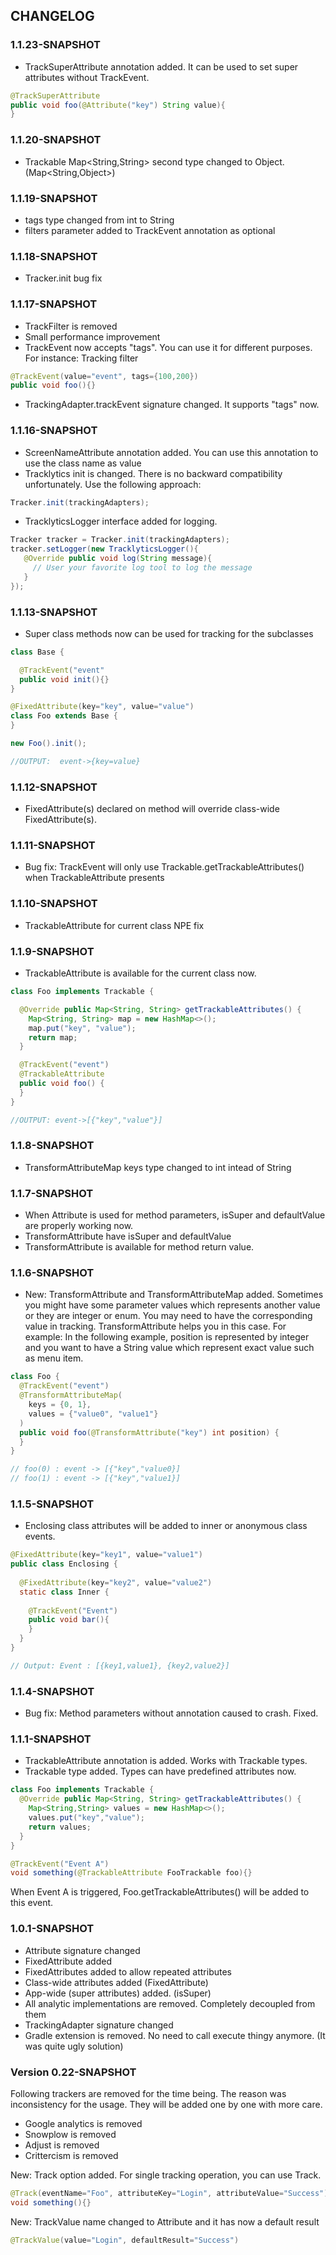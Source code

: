 ## CHANGELOG
### 1.1.23-SNAPSHOT
- TrackSuperAttribute annotation added. It can be used to set super attributes without TrackEvent.
```java
@TrackSuperAttribute
public void foo(@Attribute("key") String value){
}
```

### 1.1.20-SNAPSHOT
- Trackable Map<String,String> second type changed to Object. (Map<String,Object>)

### 1.1.19-SNAPSHOT
- tags type changed from int to String
- filters parameter added to TrackEvent annotation as optional

### 1.1.18-SNAPSHOT
- Tracker.init bug fix

### 1.1.17-SNAPSHOT
- TrackFilter is removed
- Small performance improvement
- TrackEvent now accepts "tags". You can use it for different purposes. For instance: Tracking filter
```java
@TrackEvent(value="event", tags={100,200})
public void foo(){}
```
- TrackingAdapter.trackEvent signature changed. It supports "tags" now.

### 1.1.16-SNAPSHOT
- ScreenNameAttribute annotation added. You can use this annotation to use the class name as value
- Tracklytics init is changed. There is no backward compatibility unfortunately. Use the following approach:
```java
Tracker.init(trackingAdapters);
```
- TracklyticsLogger interface added for logging.
```java
Tracker tracker = Tracker.init(trackingAdapters);
tracker.setLogger(new TracklyticsLogger(){
   @Override public void log(String message){
     // User your favorite log tool to log the message
   }
});
```

### 1.1.13-SNAPSHOT
- Super class methods now can be used for tracking for the subclasses
```java
class Base {

  @TrackEvent("event"
  public void init(){}
}

@FixedAttribute(key="key", value="value")
class Foo extends Base {
}

new Foo().init();

//OUTPUT:  event->{key=value}
```

### 1.1.12-SNAPSHOT
- FixedAttribute(s) declared on method will override class-wide FixedAttribute(s).

### 1.1.11-SNAPSHOT
- Bug fix: TrackEvent will only use Trackable.getTrackableAttributes() when TrackableAttribute presents

### 1.1.10-SNAPSHOT
- TrackableAttribute for current class NPE fix

### 1.1.9-SNAPSHOT
- TrackableAttribute is available for the current class now.
```java
class Foo implements Trackable {

  @Override public Map<String, String> getTrackableAttributes() {
    Map<String, String> map = new HashMap<>();
    map.put("key", "value");
    return map;
  }

  @TrackEvent("event")
  @TrackableAttribute
  public void foo() {
  }
}

//OUTPUT: event->[{"key","value"}]
```

### 1.1.8-SNAPSHOT
- TransformAttributeMap keys type changed to int intead of String

### 1.1.7-SNAPSHOT
- When Attribute is used for method parameters, isSuper and defaultValue are properly working now.
- TransformAttribute have isSuper and defaultValue
- TransformAttribute is available for method return value.

### 1.1.6-SNAPSHOT
- New: TransformAttribute and TransformAttributeMap added. Sometimes you might have some parameter values which
represents another value or they are integer or enum. You may need to have the corresponding value in tracking.
TransformAttribute helps you in this case. For example: In the following example, position is represented by integer
and you want to have a String value which represent exact value such as menu item.

```java
class Foo {
  @TrackEvent("event")
  @TransformAttributeMap(
    keys = {0, 1},
    values = {"value0", "value1"}
  )
  public void foo(@TransformAttribute("key") int position) {
  }
}

// foo(0) : event -> [{"key","value0}]
// foo(1) : event -> [{"key","value1}]
```

### 1.1.5-SNAPSHOT
- Enclosing class attributes will be added to inner or anonymous class events.
```java
@FixedAttribute(key="key1", value="value1")
public class Enclosing {
 
  @FixedAttribute(key="key2", value="value2")
  static class Inner {
  
    @TrackEvent("Event")
    public void bar(){
    }
  }
}

// Output: Event : [{key1,value1}, {key2,value2}]
```

### 1.1.4-SNAPSHOT
- Bug fix: Method parameters without annotation caused to crash. Fixed.

### 1.1.1-SNAPSHOT
- TrackableAttribute annotation is added. Works with Trackable types.
- Trackable type added. Types can have predefined attributes now.

```java
class Foo implements Trackable {
  @Override public Map<String, String> getTrackableAttributes() {
    Map<String,String> values = new HashMap<>();
    values.put("key","value");
    return values;
  }
}

@TrackEvent("Event A")
void something(@TrackableAttribute FooTrackable foo){}
```
When Event A is triggered, Foo.getTrackableAttributes() will be added to this event.

### 1.0.1-SNAPSHOT
- Attribute signature changed
- FixedAttribute added
- FixedAttributes added to allow repeated attributes
- Class-wide attributes added (FixedAttribute)
- App-wide (super attributes) added. (isSuper)
- All analytic implementations are removed. Completely decoupled from them
- TrackingAdapter signature changed
- Gradle extension is removed. No need to call execute thingy anymore. (It was quite ugly solution)

### Version 0.22-SNAPSHOT

Following trackers are removed for the time being. The reason was inconsistency for the usage. They will be added
one by one with more care.
- Google analytics is removed
- Snowplow is removed
- Adjust is removed
- Crittercism is removed

New: Track option added. For single tracking operation, you can use Track.
```java
@Track(eventName="Foo", attributeKey="Login", attributeValue="Success")
void something(){}
```

New: TrackValue name changed to Attribute and it has now a default result
```java
@TrackValue(value="Login", defaultResult="Success")
```
